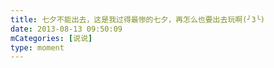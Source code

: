 ```yaml
---
title: 七夕不能出去，这是我过得最惨的七夕，再怎么也要出去玩啊(╯3╰)
date: 2013-08-13 09:50:09
mCategories: [说说]
type: moment
---
```


<div id="pics-20130813095009"></div>

<script>
var data = [
    {"link": "2013-08-13_000001.jpeg", "type": "shuoshuo"}
];
picsRender(data, "pics-20130813095009");
</script>
